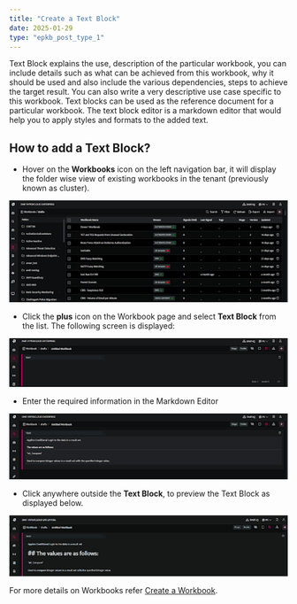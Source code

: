 ```yaml
---
title: "Create a Text Block"
date: 2025-01-29
type: "epkb_post_type_1"
---
```


  
Text Block explains the use, description of the particular workbook, you can include details such as what can be achieved from this workbook, why it should be used and also include the various dependencies, steps to achieve the target result. You can also write a very descriptive use case specific to this workbook. Text blocks can be used as the reference document for a particular workbook. The text block editor is a markdown editor that would help you to apply styles and formats to the added text.

## **How to add a Text Block?**

- Hover on the **Workbooks** icon on the left navigation bar, it will display the folder wise view of existing workbooks in the tenant (previously known as cluster).

![image 1-Dec-05-2023-07-27-03-4461-AM](./images-Create%20a%20Text%20Block/Create-a-Text-Block-1.png)

- Click the **plus** icon on the Workbook page and select **Text Block** from the list. The following screen is displayed:

![image 2-Dec-05-2023-07-27-23-6002-AM](./images-Create%20a%20Text%20Block/Create-a-Text-Block-2.png)

- Enter the required information in the Markdown Editor

![image 3-Dec-05-2023-07-27-39-6263-AM](./images-Create%20a%20Text%20Block/Create-a-Text-Block-3.png)

- Click anywhere outside the **Text Block**, to preview the Text Block as displayed below.

![image 4-Dec-05-2023-07-27-56-5915-AM](./images-Create%20a%20Text%20Block/Create-a-Text-Block-4.png)

For more details on Workbooks refer [Create a Workbook](https://dnif.it/kb/hunting-with-workbooks/getting-started-hunting-with-workbooks/how-to-create-a-workbook-2/).
